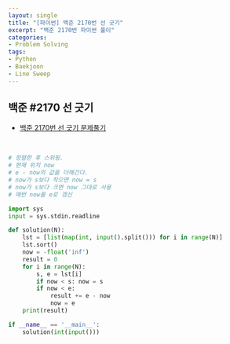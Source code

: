 ```yaml
---
layout: single
title: "[파이썬] 백준 2170번 선 긋기"
excerpt: "백준 2170번 파이썬 풀이"
categories: 
- Problem Solving
tags:
- Python
- Baekjoon
- Line Sweep
---
```

## 백준 #2170 선 긋기

- [백준 2170번 선 긋기 문제풀기](https://www.acmicpc.net/problem/2170)

<br>

```python
# 정렬한 후 스위핑.
# 현재 위치 now
# e - now의 값을 더해간다.
# now가 s보다 작으면 now = s
# now가 s보다 크면 now 그대로 사용
# 매번 now를 e로 갱신

import sys
input = sys.stdin.readline

def solution(N):
    lst = [list(map(int, input().split())) for i in range(N)]
    lst.sort()
    now = -float('inf')
    result = 0
    for i in range(N):
        s, e = lst[i]
        if now < s: now = s
        if now < e:
            result += e - now
            now = e
    print(result)

if __name__ == '__main__':
    solution(int(input()))
```

